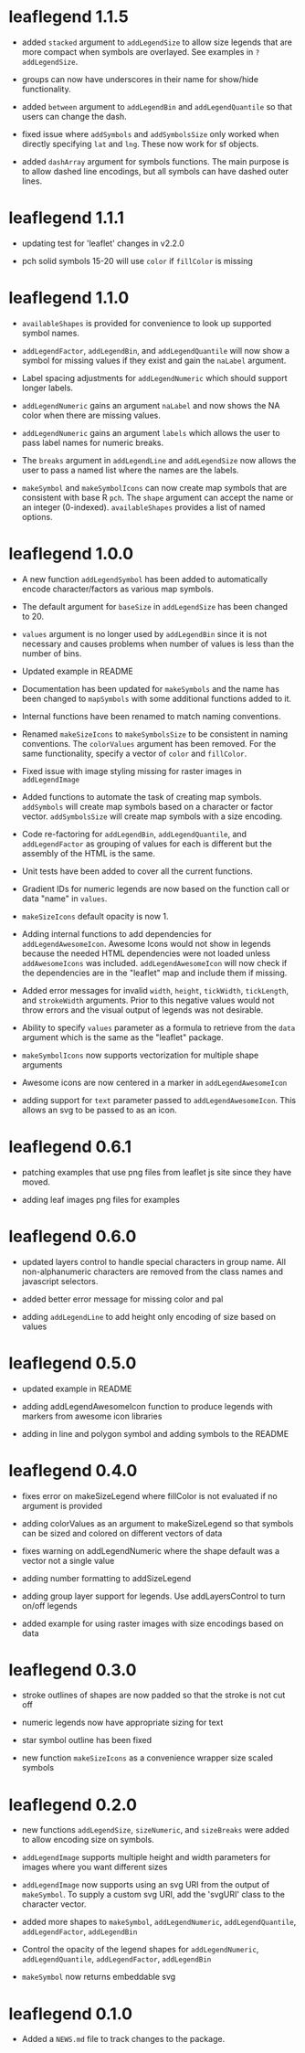 # leaflegend 1.1.5

* added `stacked` argument to `addLegendSize` to allow size legends that are 
more compact when symbols are overlayed. See examples in `?addLegendSize`.

* groups can now have underscores in their name for show/hide functionality.

* added `between` argument to `addLegendBin` and `addLegendQuantile` so that 
users can change the dash.

* fixed issue where `addSymbols` and `addSymbolsSize` only worked when 
directly specifying `lat` and `lng`. These now work for sf objects. 

* added `dashArray` argument for symbols functions. The main purpose is to 
allow dashed line encodings, but all symbols can have dashed outer lines.

# leaflegend 1.1.1

* updating test for 'leaflet' changes in v2.2.0

* pch solid symbols 15-20 will use `color` if `fillColor` is missing

# leaflegend 1.1.0

* `availableShapes` is provided for convenience to look up supported symbol
names.

* `addLegendFactor`, `addLegendBin`, and `addLegendQuantile` will now show a 
symbol for missing values if they exist and gain the `naLabel` argument.

* Label spacing adjustments for `addLegendNumeric` which should support longer labels.

* `addLegendNumeric` gains an argument `naLabel` and now shows the NA color 
when there are missing values.

* `addLegendNumeric` gains an argument `labels` which allows the user to 
pass label names for numeric breaks.

* The `breaks` argument in `addLegendLine` and `addLegendSize` now allows the 
user to pass a named list where the names are the labels.

* `makeSymbol` and `makeSymbolIcons` can now create map symbols that are consistent with 
base R `pch`. The `shape` argument can accept the name or an integer 
(0-indexed). `availableShapes` provides a list of named options.

# leaflegend 1.0.0

* A new function `addLegendSymbol` has been added to automatically encode character/factors as various map symbols.

* The default argument for `baseSize` in `addLegendSize` has been changed to 20.

* `values` argument is no longer used by  `addLegendBin` since it is not 
necessary and causes problems when number of values is less than the number 
of bins.

* Updated example in README

* Documentation has been updated for `makeSymbols` and the name has been 
changed to `mapSymbols` with some additional functions added to it.

* Internal functions have been renamed to match naming conventions.

* Renamed `makeSizeIcons` to `makeSymbolsSize` to be consistent in naming 
conventions. The `colorValues` argument has been removed. For the same functionality, specify a vector of `color` and `fillColor`.

* Fixed issue with image styling missing for raster images in `addLegendImage`

* Added functions to automate the task of creating map symbols. 
`addSymbols` will create map symbols based on a character or factor vector. `addSymbolsSize` will create map symbols with a size encoding.

* Code re-factoring for `addLegendBin`, `addLegendQuantile`, and `addLegendFactor` as grouping of values for each is different but the assembly of the HTML is the same.

* Unit tests have been added to cover all the current functions.

* Gradient IDs for numeric legends are now based on the function call or data "name" in `values`.

* `makeSizeIcons` default opacity is now 1.

* Adding internal functions to add dependencies for `addLegendAwesomeIcon`. Awesome Icons would not show in legends because the needed HTML dependencies were not loaded unless `addAwesomeIcons` was included. `addLegendAwesomeIcon` will now check if the dependencies are in the "leaflet" map and include them if missing.

* Added error messages for invalid `width`, `height`, `tickWidth`, `tickLength`, and `strokeWidth` arguments. Prior to this negative values would not throw errors and the visual output of legends was not desirable.

* Ability to specify `values` parameter as a formula to retrieve from the `data` argument which is the same as the "leaflet" package.

* `makeSymbolIcons` now supports vectorization for multiple shape arguments

* Awesome icons are now centered in a marker in `addLegendAwesomeIcon`

* adding support for `text` parameter passed to `addLegendAwesomeIcon`. This allows an svg to be passed to as an icon.

# leaflegend 0.6.1

* patching examples that use png files from leaflet js site since they have moved.

* adding leaf images png files for examples

# leaflegend 0.6.0

* updated layers control to handle special characters in group name. All non-alphanumeric characters are removed from the class names and 
javascript selectors.

* added better error message for missing color and pal

* adding `addLegendLine` to add height only encoding of size based on values

# leaflegend 0.5.0

* updated example in README

* adding addLegendAwesomeIcon function to produce legends with markers from 
awesome icon libraries

* adding in line and polygon symbol and adding symbols to the README

# leaflegend 0.4.0

* fixes error on makeSizeLegend where fillColor is not evaluated if no argument is provided

* adding colorValues as an argument to makeSizeLegend so that symbols can be sized and colored on different vectors of data

* fixes warning on addLegendNumeric where the shape default was a vector not a single value

* adding number formatting to addSizeLegend

* adding group layer support for legends. Use addLayersControl to turn on/off
legends

* added example for using raster images with size encodings based on data


# leaflegend 0.3.0

* stroke outlines of shapes are now padded so that the stroke is not cut off

* numeric legends now have appropriate sizing for text

* star symbol outline has been fixed

* new function `makeSizeIcons` as a convenience wrapper size scaled symbols

# leaflegend 0.2.0

* new functions `addLegendSize`, `sizeNumeric`, and `sizeBreaks` were added to allow encoding size on symbols.

* `addLegendImage` supports multiple height and width parameters for images where you want different sizes

* `addLegendImage` now supports using an svg URI from the output of `makeSymbol`.
To supply a custom svg URI, add the 'svgURI' class to the character vector.

* added more shapes to `makeSymbol`, `addLegendNumeric`, 
`addLegendQuantile`, `addLegendFactor`, `addLegendBin`

* Control the opacity of the legend shapes for `addLegendNumeric`, 
`addLegendQuantile`, `addLegendFactor`, `addLegendBin`

* `makeSymbol` now returns embeddable svg

# leaflegend 0.1.0

* Added a `NEWS.md` file to track changes to the package.
